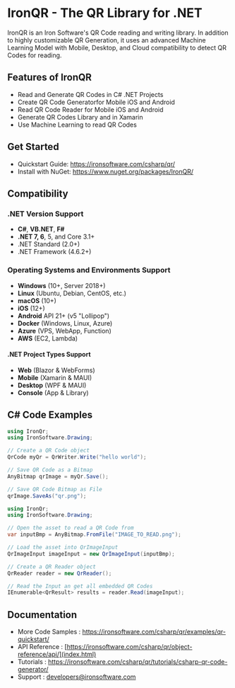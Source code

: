 # IronQR - The QR Library for .NET

IronQR is an Iron Software's QR Code reading and writing library. In addition to highly customizable QR Generation, it uses an advanced Machine Learning Model with Mobile, Desktop, and Cloud compatibility to detect QR Codes for reading.

## Features of IronQR

- Read and Generate QR Codes in C# .NET Projects
- Create QR Code Generatorfor Mobile iOS and Android
- Read QR Code Reader for Mobile iOS and Android
- Generate QR Codes Library and in Xamarin
- Use Machine Learning to read QR Codes

## Get Started

- Quickstart Guide: <https://ironsoftware.com/csharp/qr/>
- Install with NuGet: <https://www.nuget.org/packages/IronQR/>

## Compatibility

### .NET Version Support

- **C#**, **VB.NET**, **F#**
- **.NET 7, 6**, 5, and Core 3.1+
- .NET Standard (2.0+)
- .NET Framework (4.6.2+)

### Operating Systems and Environments Support

- **Windows** (10+, Server 2018+)
- **Linux** (Ubuntu, Debian, CentOS, etc.)
- **macOS** (10+)
- **iOS** (12+)
- **Android** API 21+ (v5 "Lollipop")
- **Docker** (Windows, Linux, Azure)
- **Azure** (VPS, WebApp, Function)
- **AWS** (EC2, Lambda)

#### .NET Project Types Support

- **Web** (Blazor & WebForms)
- **Mobile** (Xamarin & MAUI)
- **Desktop** (WPF & MAUI)
- **Console** (App & Library)

## C# Code Examples

```csharp
using IronQr;
using IronSoftware.Drawing;

// Create a QR Code object
QrCode myQr = QrWriter.Write("hello world");

// Save QR Code as a Bitmap
AnyBitmap qrImage = myQr.Save();

// Save QR Code Bitmap as File
qrImage.SaveAs("qr.png");
```

```csharp
using IronQr;
using IronSoftware.Drawing;

// Open the asset to read a QR Code from
var inputBmp = AnyBitmap.FromFile("IMAGE_TO_READ.png");

// Load the asset into QrImageInput
QrImageInput imageInput = new QrImageInput(inputBmp);

// Create a QR Reader object
QrReader reader = new QrReader();

// Read the Input an get all embedded QR Codes
IEnumerable<QrResult> results = reader.Read(imageInput);
```

## Documentation

- More Code Samples : <https://ironsoftware.com/csharp/qr/examples/qr-quickstart/>
- API Reference : [https://ironsoftware.com/csharp/qr/object-reference/api/](index.html)
- Tutorials : <https://ironsoftware.com/csharp/qr/tutorials/csharp-qr-code-generator/>
- Support : <developers@ironsoftware.com>
